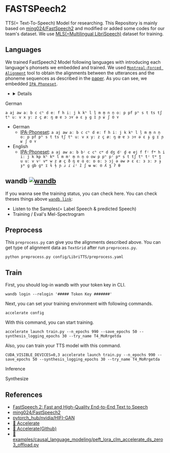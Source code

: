 # FASTSPeech2
 TTS(= Text-To-Speech) Model for researching. This Repository is mainly based on [ming024/FastSpeech2](https://github.com/ming024/FastSpeech2) and modified or added some codes for our team's dataset. We use [MLS(=Multilingual LibriSpeech)](https://www.openslr.org/94/) dataset for training. 


## Languages
 We trained FastSpeech2 Model following languages with introducing each language's phonsets we embedded and trained. We used [`Montreal-Forced Alignment`](https://montreal-forced-aligner.readthedocs.io/en/latest/user_guide/workflows/alignment.html) tool to obtain the alignments between the utterances and the phoneme sequences as described in the [paper](https://arxiv.org/pdf/2006.04558.pdf). As you can see, we embedded [`IPA Phoneset`](https://en.wikipedia.org/wiki/International_Phonetic_Alphabet). 
- <details>
<summary>German</summary>

```
a aj aw aː b c cʰ d eː f h iː j k kʰ l l̩ m m̩ n n̩ oː p pf pʰ s t ts tʃ tʰ uː v x yː z ç øː ŋ œ ɐ ɔ ɔʏ ə ɛ ɟ ɡ ɪ ɲ ʁ ʃ ʊ ʏ
```
</details>

- German
  - [IPA-Phoneset](https://mfa-models.readthedocs.io/en/latest/dictionary/German/German%20MFA%20dictionary%20v2_0_0a.html): `a aj aw aː b c cʰ d eː f h iː j k kʰ l l̩ m m̩ n n̩ oː p pf pʰ s t ts tʃ tʰ uː v x yː z ç øː ŋ œ ɐ ɔ ɔʏ ə ɛ ɟ ɡ ɪ ɲ ʁ ʃ ʊ ʏ`
- English
  - [IPA-Phoneset](https://mfa-models.readthedocs.io/en/latest/dictionary/English/English%20MFA%20dictionary%20v2_2_1.html): `a aj aw aː b bʲ c cʰ cʷ d dʒ dʲ d̪ e ej f fʲ fʷ h i iː j k kp kʰ kʷ l m mʲ m̩ n n̩ o ow p pʰ pʲ pʷ s t tʃ tʰ tʲ tʷ t̪ u uː v vʲ vʷ w z æ ç ð ŋ ɐ ɑ ɑː ɒ ɒː ɔ ɔj ə əw ɚ ɛ ɛː ɜ ɜː ɝ ɟ ɟʷ ɡ ɡb ɡʷ ɪ ɫ ɫ̩ ɲ ɹ ɾ ɾʲ ɾ̃ ʃ ʉ ʉː ʊ ʎ ʒ ʔ θ`


## wandb [![wandb](https://raw.githubusercontent.com/wandb/assets/main/wandb-github-badge-gradient.svg)](https://wandb.ai/wako/FastSpeech2_german)
 If you wanna see the training status, you can check here. You can check theses things above [`wandb link`](https://wandb.ai/wako/FastSpeech2_german):
- Listen to the Samples(= Label Speech & predicted Speech)
- Training / Eval's Mel-Spectrogram


## Preprocess
 This `preprocess.py` can give you the alignments described above. You can get type of alignment data as `TextGrid` after run `preprocess.py`.
```
python preprocess.py config/LibriTTS/preprocess.yaml 
```

## Train
 First, you should log-in wandb with your token key in CLI. 
```
wandb login --relogin '##### Token Key #######'
```

 Next, you can set your training environment with following commands. 
```
accelerate config
```

 With this command, you can start training. 
```
accelerate launch train.py --n_epochs 990 --save_epochs 50 --synthesis_logging_epochs 30 --try_name T4_MoRrgetda
```

Also, you can train your TTS model with this command.
```
CUDA_VISIBLE_DEVICES=0,3 accelerate launch train.py --n_epochs 990 --save_epochs 50 --synthesis_logging_epochs 30 --try_name T4_MoRrgetda
```

 Inference


 Synthesize


## References
- [FastSpeech 2: Fast and High-Quality End-to-End Text to Speech](https://arxiv.org/abs/2006.04558)
- [ming024/FastSpeech2](https://github.com/ming024/FastSpeech2)
- [pytorch_hub/nvidia/HIFI-GAN](https://pytorch.org/hub/nvidia_deeplearningexamples_hifigan/)
- [🤗 Accelerate](https://huggingface.co/docs/accelerate/package_reference/accelerator)
- [🤗 Accelerate(Github)](https://github.com/huggingface/accelerate) 
- [🤗 examples/causal_language_modeling/peft_lora_clm_accelerate_ds_zero3_offload.py](https://github.com/huggingface/peft/blob/main/examples/causal_language_modeling/peft_lora_clm_accelerate_ds_zero3_offload.py)

